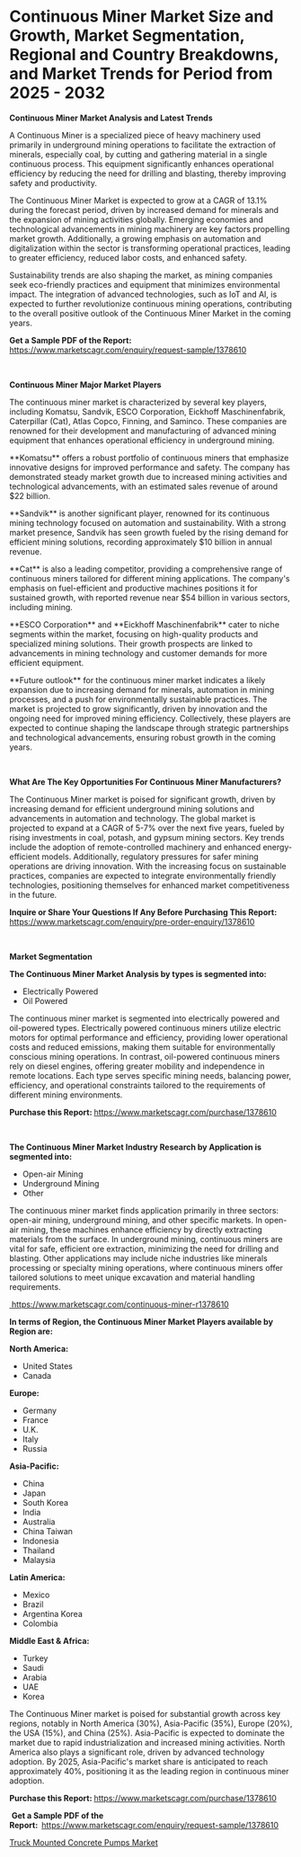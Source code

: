 <p><h1>Continuous Miner Market Size and Growth, Market Segmentation, Regional and Country Breakdowns, and Market Trends for Period from 2025 -  2032</h1></p><p><strong>Continuous Miner Market Analysis and Latest Trends</strong></p>
<p><p>A Continuous Miner is a specialized piece of heavy machinery used primarily in underground mining operations to facilitate the extraction of minerals, especially coal, by cutting and gathering material in a single continuous process. This equipment significantly enhances operational efficiency by reducing the need for drilling and blasting, thereby improving safety and productivity. </p><p>The Continuous Miner Market is expected to grow at a CAGR of 13.1% during the forecast period, driven by increased demand for minerals and the expansion of mining activities globally. Emerging economies and technological advancements in mining machinery are key factors propelling market growth. Additionally, a growing emphasis on automation and digitalization within the sector is transforming operational practices, leading to greater efficiency, reduced labor costs, and enhanced safety. </p><p>Sustainability trends are also shaping the market, as mining companies seek eco-friendly practices and equipment that minimizes environmental impact. The integration of advanced technologies, such as IoT and AI, is expected to further revolutionize continuous mining operations, contributing to the overall positive outlook of the Continuous Miner Market in the coming years.</p></p>
<p><strong>Get a Sample PDF of the Report:&nbsp;</strong> <a href="https://www.marketscagr.com/enquiry/request-sample/1378610?utm_campaign=2465&utm_medium=2&utm_source=Github&utm_content=ia&utm_term=08042025&utm_id=continuous-miner">https://www.marketscagr.com/enquiry/request-sample/1378610</a></p>
<p>&nbsp;</p>
<p><strong>Continuous Miner Major Market Players</strong></p>
<p><p>The continuous miner market is characterized by several key players, including Komatsu, Sandvik, ESCO Corporation, Eickhoff Maschinenfabrik, Caterpillar (Cat), Atlas Copco, Finning, and Saminco. These companies are renowned for their development and manufacturing of advanced mining equipment that enhances operational efficiency in underground mining.</p><p>**Komatsu** offers a robust portfolio of continuous miners that emphasize innovative designs for improved performance and safety. The company has demonstrated steady market growth due to increased mining activities and technological advancements, with an estimated sales revenue of around $22 billion.</p><p>**Sandvik** is another significant player, renowned for its continuous mining technology focused on automation and sustainability. With a strong market presence, Sandvik has seen growth fueled by the rising demand for efficient mining solutions, recording approximately $10 billion in annual revenue. </p><p>**Cat** is also a leading competitor, providing a comprehensive range of continuous miners tailored for different mining applications. The company's emphasis on fuel-efficient and productive machines positions it for sustained growth, with reported revenue near $54 billion in various sectors, including mining.</p><p>**ESCO Corporation** and **Eickhoff Maschinenfabrik** cater to niche segments within the market, focusing on high-quality products and specialized mining solutions. Their growth prospects are linked to advancements in mining technology and customer demands for more efficient equipment.</p><p>**Future outlook** for the continuous miner market indicates a likely expansion due to increasing demand for minerals, automation in mining processes, and a push for environmentally sustainable practices. The market is projected to grow significantly, driven by innovation and the ongoing need for improved mining efficiency. Collectively, these players are expected to continue shaping the landscape through strategic partnerships and technological advancements, ensuring robust growth in the coming years.</p></p>
<p>&nbsp;</p>
<p><strong>What Are The Key Opportunities For Continuous Miner Manufacturers?</strong></p>
<p><p>The Continuous Miner market is poised for significant growth, driven by increasing demand for efficient underground mining solutions and advancements in automation and technology. The global market is projected to expand at a CAGR of 5-7% over the next five years, fueled by rising investments in coal, potash, and gypsum mining sectors. Key trends include the adoption of remote-controlled machinery and enhanced energy-efficient models. Additionally, regulatory pressures for safer mining operations are driving innovation. With the increasing focus on sustainable practices, companies are expected to integrate environmentally friendly technologies, positioning themselves for enhanced market competitiveness in the future.</p></p>
<p><strong>Inquire or Share Your Questions If Any Before Purchasing This Report:</strong> <a href="https://www.marketscagr.com/enquiry/pre-order-enquiry/1378610?utm_campaign=2465&utm_medium=2&utm_source=Github&utm_content=ia&utm_term=08042025&utm_id=continuous-miner">https://www.marketscagr.com/enquiry/pre-order-enquiry/1378610</a></p>
<p>&nbsp;</p>
<p><strong>Market Segmentation</strong></p>
<p><strong>The Continuous Miner Market Analysis by types is segmented into:</strong></p>
<p><ul><li>Electrically Powered</li><li>Oil Powered</li></ul></p>
<p><p>The continuous miner market is segmented into electrically powered and oil-powered types. Electrically powered continuous miners utilize electric motors for optimal performance and efficiency, providing lower operational costs and reduced emissions, making them suitable for environmentally conscious mining operations. In contrast, oil-powered continuous miners rely on diesel engines, offering greater mobility and independence in remote locations. Each type serves specific mining needs, balancing power, efficiency, and operational constraints tailored to the requirements of different mining environments.</p></p>
<p><strong>Purchase this Report:&nbsp;</strong><a href="https://www.marketscagr.com/purchase/1378610?utm_campaign=2465&utm_medium=2&utm_source=Github&utm_content=ia&utm_term=08042025&utm_id=continuous-miner">https://www.marketscagr.com/purchase/1378610</a></p>
<p>&nbsp;</p>
<p><strong>The Continuous Miner Market Industry Research by Application is segmented into:</strong></p>
<p><ul><li>Open-air Mining</li><li>Underground Mining</li><li>Other</li></ul></p>
<p><p>The continuous miner market finds application primarily in three sectors: open-air mining, underground mining, and other specific markets. In open-air mining, these machines enhance efficiency by directly extracting materials from the surface. In underground mining, continuous miners are vital for safe, efficient ore extraction, minimizing the need for drilling and blasting. Other applications may include niche industries like minerals processing or specialty mining operations, where continuous miners offer tailored solutions to meet unique excavation and material handling requirements.</p></p>
<p><a href="https://www.marketscagr.com/continuous-miner-r1378610?utm_campaign=2465&utm_medium=2&utm_source=Github&utm_content=ia&utm_term=08042025&utm_id=continuous-miner">&nbsp;https://www.marketscagr.com/continuous-miner-r1378610</a></p>
<p><strong>In terms of Region, the Continuous Miner Market Players available by Region are:</strong></p>
<p>
    <p> <strong> North America: </strong>
        <ul>
            <li>United States</li>
            <li>Canada</li>
        </ul>
        </p> 
    <p> <strong> Europe: </strong>
        <ul>
            <li>Germany</li>
            <li>France</li>
            <li>U.K.</li>
            <li>Italy</li>
            <li>Russia</li>
        </ul>
        </p> 
    <p> <strong> Asia-Pacific: </strong>
        <ul>
            <li>China</li>
            <li>Japan</li>
            <li>South Korea</li>
            <li>India</li>
            <li>Australia</li>
            <li>China Taiwan</li>
            <li>Indonesia</li>
            <li>Thailand</li>
            <li>Malaysia</li>
        </ul>
        </p> 
    <p> <strong> Latin America: </strong>
        <ul>
            <li>Mexico</li>
            <li>Brazil</li>
            <li>Argentina Korea</li>
            <li>Colombia</li>
        </ul>
        </p> 
    <p> <strong> Middle East & Africa: </strong>
        <ul>
            <li>Turkey</li>
            <li>Saudi</li>
            <li>Arabia</li>
            <li>UAE</li>
            <li>Korea</li>
        </ul>
    </p>
    </p>
<p><p>The Continuous Miner market is poised for substantial growth across key regions, notably in North America (30%), Asia-Pacific (35%), Europe (20%), the USA (15%), and China (25%). Asia-Pacific is expected to dominate the market due to rapid industrialization and increased mining activities. North America also plays a significant role, driven by advanced technology adoption. By 2025, Asia-Pacific's market share is anticipated to reach approximately 40%, positioning it as the leading region in continuous miner adoption.</p></p>
<p><strong>Purchase this Report: </strong><a href="https://www.marketscagr.com/purchase/1378610?utm_campaign=2465&utm_medium=2&utm_source=Github&utm_content=ia&utm_term=08042025&utm_id=continuous-miner">https://www.marketscagr.com/purchase/1378610</a></p>
<p>&nbsp;<strong>Get a Sample PDF of the Report:&nbsp;&nbsp;</strong><a href="https://www.marketscagr.com/enquiry/request-sample/1378610?utm_campaign=2465&utm_medium=2&utm_source=Github&utm_content=ia&utm_term=08042025&utm_id=continuous-miner">https://www.marketscagr.com/enquiry/request-sample/1378610</a></p>
<p><strong></strong></p>
<p><p><a href="https://github.com/FahadAhmed223/Market-Research-Report-List-2/blob/main/truck-mounted-concrete-pumps-market.md?utm_campaign=2465&utm_medium=2&utm_source=Github&utm_content=ia&utm_term=08042025&utm_id=continuous-miner">Truck Mounted Concrete Pumps Market</a></p></p>